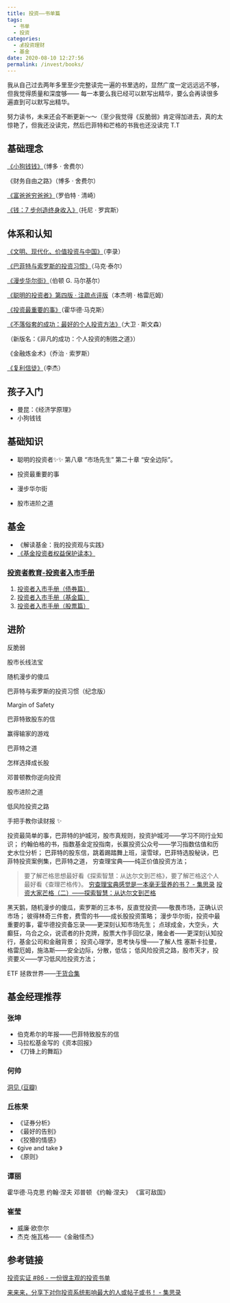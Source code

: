 ```yaml
---
title: 投资——书单篇
tags: 
  - 书单
  - 投资
categories: 
  - 💰投资理财
  - 基金
date: 2020-08-10 12:27:56
permalink: /invest/books/
---
```



我从自己过去两年多里至少完整读完一遍的书里选的，显然广度一定远远远不够，但我觉得质量和深度够—— 每一本要么我已经可以默写出精华，要么会再读很多遍直到可以默写出精华。

努力读书，未来还会不断更新～～（至少我觉得《反脆弱》肯定得加进去，真的太惊艳了，但我还没读完，然后巴菲特和芒格的书我也还没读完 T.T

## 基础理念

[《小狗钱钱》](http://mp.weixin.qq.com/s?__biz=MzAxODc5NTg4MQ==&mid=2649865607&idx=1&sn=9e833062d37cf7fd2880e43669532cfd&chksm=83d5c181b4a24897c13bcbd76c5a7f876876ed8f68e8c20dc587997cfdcc8cd5bddd3c182850&scene=21)（博多 · 舍费尔）

《财务自由之路》（博多 · 舍费尔）

[《富爸爸穷爸爸》](http://mp.weixin.qq.com/s?__biz=MzAxODc5NTg4MQ==&mid=2649865616&idx=1&sn=8eecf4d7ec693cd43df9819ba2bb4f56&chksm=83d5c196b4a24880164d3be4e9c0069e03188edf76889269c438cd346a41afe37ad7f0795798&scene=21)（罗伯特 · 清崎）

[《钱：7 步创造终身收入》](http://mp.weixin.qq.com/s?__biz=MzAxODc5NTg4MQ==&mid=2649866135&idx=1&sn=a94e2647e8afb96de9db375273e16d1e&chksm=83d5c391b4a24a87c9222244da6f439519a8f63ef4bfd5eeafe22d42dda5e085b035fbc88ae4&scene=21)（托尼 · 罗宾斯）

## 体系和认知

[《文明、现代化、价值投资与中国》](http://mp.weixin.qq.com/s?__biz=MzAxODc5NTg4MQ==&mid=2649865840&idx=1&sn=fca81a56dbeea4f20046ab4f89f69980&chksm=83d5c276b4a24b6057b173f076d50f28b571aaec478cf5aea7ff6783dec5c56a55094cdff51d&scene=21 )（李录）

[《巴菲特与索罗斯的投资习惯》](http://mp.weixin.qq.com/s?__biz=MzAxODc5NTg4MQ==&mid=2649866333&idx=1&sn=36a2a9457105906d75d145653dceaec6&chksm=83d5bc5bb4a2354d255204c449a8e001c20afe15b9836eaf49aca45d27b0252739123698818e&scene=21 )（马克·泰尔）

[《漫步华尔街》](http://mp.weixin.qq.com/s?__biz=MzAxODc5NTg4MQ==&mid=2649866333&idx=1&sn=36a2a9457105906d75d145653dceaec6&chksm=83d5bc5bb4a2354d255204c449a8e001c20afe15b9836eaf49aca45d27b0252739123698818e&scene=21 )（伯顿 G. 马尔基尔）

[《聪明的投资者》第四版 · 注疏点评版](http://mp.weixin.qq.com/s?__biz=MzAxODc5NTg4MQ==&mid=2649866251&idx=1&sn=e174d673950d564c282afab57aa1c874&chksm=83d5bc0db4a2351bec5b866d2ef1c7c6bb2730b27b85e406aa127017c008ac69d10dbf88d8bf&scene=21 )（本杰明 · 格雷厄姆）

[《投资最重要的事》](http://mp.weixin.qq.com/s?__biz=MzAxODc5NTg4MQ==&mid=2649866333&idx=1&sn=36a2a9457105906d75d145653dceaec6&chksm=83d5bc5bb4a2354d255204c449a8e001c20afe15b9836eaf49aca45d27b0252739123698818e&scene=21 )（霍华德·马克斯）

[《不落俗套的成功：最好的个人投资方法》](http://mp.weixin.qq.com/s?__biz=MzAxODc5NTg4MQ==&mid=2649865817&idx=1&sn=7212c245f6247e267c895e611e5e706d&chksm=83d5c25fb4a24b4959b2c1f4197259d493550f4ea1e429730e29188bdb622e111d76fa0a2c16&scene=21 )（大卫 · 斯文森）

（新版名：《非凡的成功：个人投资的制胜之道》）

《金融炼金术》（乔治 · 索罗斯）

[《复利信徒》](http://mp.weixin.qq.com/s?__biz=MzAxODc5NTg4MQ==&mid=2649866259&idx=1&sn=bbc61b4a6caabffa3f94fee5b8f2dadb&chksm=83d5bc15b4a235030e5a10427c983fae477396d9f4a8742e4b5640e77a249403704b0b9371e6&scene=21 )（李杰）

## 孩子入门

- 曼昆：《经济学原理》
- 小狗钱钱

## 基础知识

- 聪明的投资者✨✨
第八章 “市场先生”
第二十章 “安全边际”。

- 投资最重要的事

- 漫步华尔街

- 股市进阶之道

## 基金

- 《解读基金：我的投资观与实践》
- [《基金投资者权益保护读本》](http://www.csrc.gov.cn/shanghai/xxfw/tzzsyd/201610/P020161010613921591581.pdf)

### [投资者教育-投资者入市手册](http://investor.szse.cn/institute/bookshelf/manualseriesbook/index.html)

1. [投资者入市手册（债券篇）](http://investor.szse.cn/institute/bookshelf/manualseriesbook/P020200528604329123743.pdf)
2. [投资者入市手册（基金篇）](http://investor.szse.cn/institute/bookshelf/manualseriesbook/P020200316575321055703.pdf)
3. [投资者入市手册（股票篇）](http://investor.szse.cn/institute/bookshelf/manualseriesbook/P020190322685818724112.pdf)

## 进阶

反脆弱

股市长线法宝

随机漫步的傻瓜

巴菲特与索罗斯的投资习惯（纪念版）

Margin of Safety

巴菲特致股东的信

赢得输家的游戏

巴菲特之道

怎样选择成长股

邓普顿教你逆向投资

股市进阶之道

低风险投资之路

手把手教你读财报  ✨

投资最简单的事，巴菲特的护城河，股市真规则，投资护城河——学习不同行业知识；
约翰伯格的书，指数基金定投指南，长赢投资公众号——学习指数估值和历史水位分析；
巴菲特的股东信，跳着踢踏舞上班，滚雪球，巴菲特选股秘诀，巴菲特投资案例集，巴菲特之道，
穷查理宝典——纯正价值投资方法；
> 要了解芒格思想最好看《探索智慧：从达尔文到芒格》，要了解芒格这个人最好看《查理芒格传》。
[穷查理宝典感觉是一本毫无营养的书？ - 集思录](https://www.jisilu.cn/question/437059)
[投资大家芒格（二）——探索智慧：从达尔文到芒格](https://share.weiyun.com/o5w3QscS)

黑天鹅，随机漫步的傻瓜，索罗斯的三本书，反直觉投资——敬畏市场，正确认识市场；
彼得林奇三件套，费雪的书——成长股投资策略；
漫步华尔街，投资中最重要的事，霍华德投资备忘录——更深刻认知市场先生；
点球成金，大空头，大癫狂，乌合之众，说谎者的扑克牌，股票大作手回忆录，赌金者——更深刻认知投行，基金公司和金融背景；
投资心理学，思考快与慢——了解人性
塞斯卡拉曼，格雷厄姆，施洛斯——安全边际，分散，低估；
低风险投资之路，股市天才，投资要义——学习低风险投资方法；

ETF 拯救世界——[干货合集](https://youzhiyouxing.cn/topics/ezone/nodes/2)

## 基金经理推荐

### 张坤

- 伯克希尔的年报——巴菲特致股东的信
- 马拉松基金写的《资本回报》
- 《刀锋上的舞蹈》

### 何帅

[洞见 (豆瓣)](https://book.douban.com/subject/35140470/)

### 丘栋荣

- 《证券分析》
- 《最好的告别》
- 《狡猾的情感》
- 《give and take 》
- 《原则》

### 谭丽

霍华德·马克思
约翰·涅夫
邓普顿
《约翰·涅夫》
《富可敌国》

### 崔莹

- 威廉·欧奈尔
- 杰克·施瓦格——《金融怪杰》

## 参考链接

[投资实证 #86 - 一份很主观的投资书单](https://mp.weixin.qq.com/s?__biz=MzIzNTQ4ODg4OA==&mid=2247484494&idx=1&sn=7b3ebaf8e5fe0aa8585eb7367693f984&chksm=e8e71759df909e4faff4a1cd4993584abdc495b87651bad60e28edc65ab5d165fd9d15e25770&scene=27#wechat_redirect&cpage=90)

[来来来，分享下对你投资系统影响最大的人或帖子或书！ - 集思录](https://www.jisilu.cn/question/330087)
